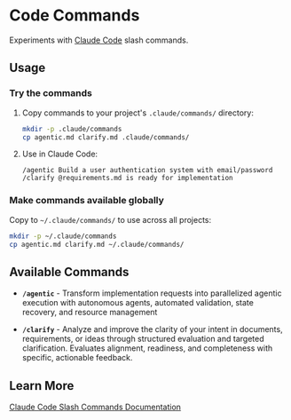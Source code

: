 # Code Commands

Experiments with [Claude Code](https://claude.ai/code) slash commands.

## Usage

### Try the commands

1. Copy commands to your project's `.claude/commands/` directory:
   ```bash
   mkdir -p .claude/commands
   cp agentic.md clarify.md .claude/commands/
   ```

2. Use in Claude Code:
   ```
   /agentic Build a user authentication system with email/password
   /clarify @requirements.md is ready for implementation
   ```

### Make commands available globally

Copy to `~/.claude/commands/` to use across all projects:
```bash
mkdir -p ~/.claude/commands
cp agentic.md clarify.md ~/.claude/commands/
```

## Available Commands

- **`/agentic`** - Transform implementation requests into parallelized agentic execution with autonomous agents, automated validation, state recovery, and resource management

- **`/clarify`** - Analyze and improve the clarity of your intent in documents, requirements, or ideas through structured evaluation and targeted clarification. Evaluates alignment, readiness, and completeness with specific, actionable feedback.

## Learn More

[Claude Code Slash Commands Documentation](https://docs.claude.com/en/docs/claude-code/slash-commands)
